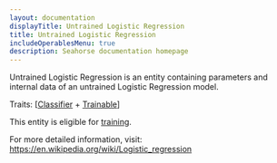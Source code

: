 ```yaml
---
layout: documentation
displayTitle: Untrained Logistic Regression
title: Untrained Logistic Regression
includeOperablesMenu: true
description: Seahorse documentation homepage
---
```


Untrained Logistic Regression is an entity containing parameters and internal
data of an untrained Logistic Regression model.

Traits:
[[Classifier](../traits/classifier.html) +
[Trainable](../traits/trainable.html)]

This entity is eligible for
[training](../operations/train_classifier.html).

For more detailed information, visit:
<a target="_blank" href="https://en.wikipedia.org/wiki/Logistic_regression">https://en.wikipedia.org/wiki/Logistic_regression</a>
